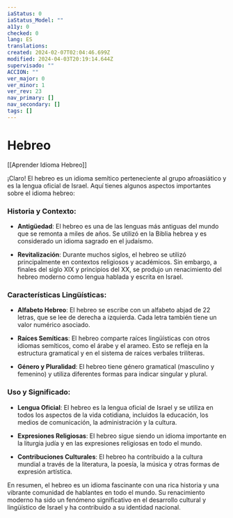 ```yaml
---
iaStatus: 0
iaStatus_Model: ""
a11y: 0
checked: 0
lang: ES
translations: 
created: 2024-02-07T02:04:46.699Z
modified: 2024-04-03T20:19:14.644Z
supervisado: ""
ACCION: ""
ver_major: 0
ver_minor: 1
ver_rev: 23
nav_primary: []
nav_secondary: []
tags: []
---
```

# Hebreo

[[Aprender Idioma Hebreo]]

¡Claro! El hebreo es un idioma semítico perteneciente al grupo afroasiático y es la lengua oficial de Israel. Aquí tienes algunos aspectos importantes sobre el idioma hebreo:

### Historia y Contexto:

- **Antigüedad**: El hebreo es una de las lenguas más antiguas del mundo que se remonta a miles de años. Se utilizó en la Biblia hebrea y es considerado un idioma sagrado en el judaísmo.
  
- **Revitalización**: Durante muchos siglos, el hebreo se utilizó principalmente en contextos religiosos y académicos. Sin embargo, a finales del siglo XIX y principios del XX, se produjo un renacimiento del hebreo moderno como lengua hablada y escrita en Israel.

### Características Lingüísticas:

- **Alfabeto Hebreo**: El hebreo se escribe con un alfabeto abjad de 22 letras, que se lee de derecha a izquierda. Cada letra también tiene un valor numérico asociado.

- **Raíces Semíticas**: El hebreo comparte raíces lingüísticas con otros idiomas semíticos, como el árabe y el arameo. Esto se refleja en la estructura gramatical y en el sistema de raíces verbales trilíteras.

- **Género y Pluralidad**: El hebreo tiene género gramatical (masculino y femenino) y utiliza diferentes formas para indicar singular y plural.

### Uso y Significado:

- **Lengua Oficial**: El hebreo es la lengua oficial de Israel y se utiliza en todos los aspectos de la vida cotidiana, incluidos la educación, los medios de comunicación, la administración y la cultura.

- **Expresiones Religiosas**: El hebreo sigue siendo un idioma importante en la liturgia judía y en las expresiones religiosas en todo el mundo.

- **Contribuciones Culturales**: El hebreo ha contribuido a la cultura mundial a través de la literatura, la poesía, la música y otras formas de expresión artística.

En resumen, el hebreo es un idioma fascinante con una rica historia y una vibrante comunidad de hablantes en todo el mundo. Su renacimiento moderno ha sido un fenómeno significativo en el desarrollo cultural y lingüístico de Israel y ha contribuido a su identidad nacional.